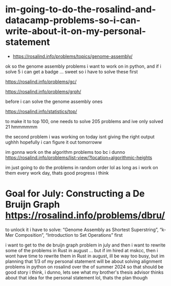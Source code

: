 # im-going-to-do-the-rosalind-and-datacamp-problems-so-i-can-write-about-it-on-my-personal-statement

* https://rosalind.info/problems/topics/genome-assembly/

ok so the genome assembly problems i want to work on in python, and if i solve 5 i can get a badge ... sweet so i have to solve these first

https://rosalind.info/problems/gc/

https://rosalind.info/problems/grph/

before i can solve the genome assembly ones

https://rosalind.info/statistics/top/

to make it to top 100, one needs to solve 205 problems and ive only solved 21 hmmmmmm

the second problem i was working on today isnt giving the right output ughhh hopefully i can figure it out tomorroww

im gonna work on the algorithm problems too bc i dunno https://rosalind.info/problems/list-view/?location=algorithmic-heights

im just going to do the problems in random order lol as long as i work on them every work day, thats good progress i think

# Goal for July: Constructing a De Bruijn Graph https://rosalind.info/problems/dbru/
to unlock it i have to solve: “Genome Assembly as Shortest Superstring”, “k-Mer Composition”, “Introduction to Set Operations” first

i want to get to the de bruijn graph problem in july and then i want to rewrite some of the problems in Rust in august ... but if im hired at mskcc, then i wont have time to rewrite them in Rust in august, ill be way too busy, but im planning that 1/3 of my personal statement will be about solving alignment problems in python on rosalind over the of summer 2024 so that should be good story i think, i dunno, lets see what my brother's thesis advisor thinks about that idea for the personal statement lol, thats the plan though
